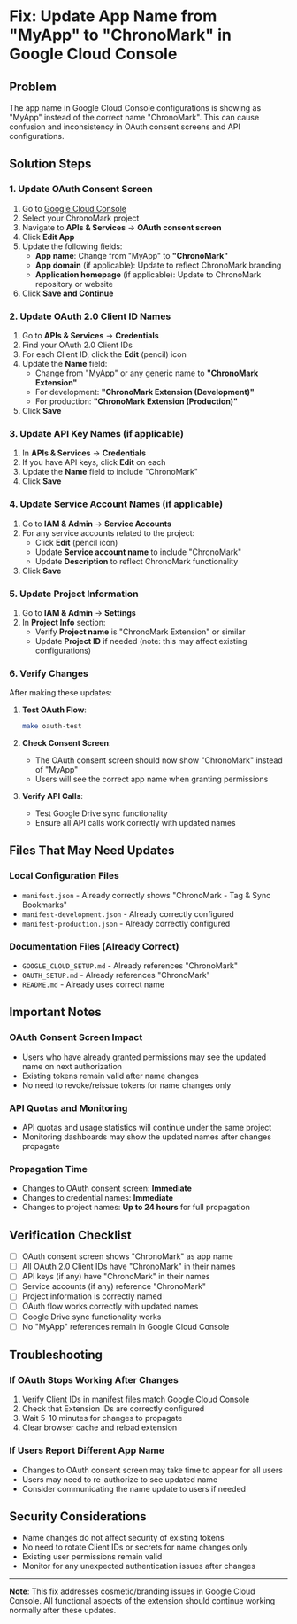 # Fix: Update App Name from "MyApp" to "ChronoMark" in Google Cloud Console

## Problem
The app name in Google Cloud Console configurations is showing as "MyApp" instead of the correct name "ChronoMark". This can cause confusion and inconsistency in OAuth consent screens and API configurations.

## Solution Steps

### 1. Update OAuth Consent Screen

1. Go to [Google Cloud Console](https://console.cloud.google.com/)
2. Select your ChronoMark project
3. Navigate to **APIs & Services** → **OAuth consent screen**
4. Click **Edit App**
5. Update the following fields:
   - **App name**: Change from "MyApp" to **"ChronoMark"**
   - **App domain** (if applicable): Update to reflect ChronoMark branding
   - **Application homepage** (if applicable): Update to ChronoMark repository or website
6. Click **Save and Continue**

### 2. Update OAuth 2.0 Client ID Names

1. Go to **APIs & Services** → **Credentials**
2. Find your OAuth 2.0 Client IDs
3. For each Client ID, click the **Edit** (pencil) icon
4. Update the **Name** field:
   - Change from "MyApp" or any generic name to **"ChronoMark Extension"**
   - For development: **"ChronoMark Extension (Development)"**
   - For production: **"ChronoMark Extension (Production)"**
5. Click **Save**

### 3. Update API Key Names (if applicable)

1. In **APIs & Services** → **Credentials**
2. If you have API keys, click **Edit** on each
3. Update the **Name** field to include "ChronoMark"
4. Click **Save**

### 4. Update Service Account Names (if applicable)

1. Go to **IAM & Admin** → **Service Accounts**
2. For any service accounts related to the project:
   - Click **Edit** (pencil icon)
   - Update **Service account name** to include "ChronoMark"
   - Update **Description** to reflect ChronoMark functionality
3. Click **Save**

### 5. Update Project Information

1. Go to **IAM & Admin** → **Settings**
2. In **Project Info** section:
   - Verify **Project name** is "ChronoMark Extension" or similar
   - Update **Project ID** if needed (note: this may affect existing configurations)

### 6. Verify Changes

After making these updates:

1. **Test OAuth Flow**:
   ```bash
   make oauth-test
   ```

2. **Check Consent Screen**:
   - The OAuth consent screen should now show "ChronoMark" instead of "MyApp"
   - Users will see the correct app name when granting permissions

3. **Verify API Calls**:
   - Test Google Drive sync functionality
   - Ensure all API calls work correctly with updated names

## Files That May Need Updates

### Local Configuration Files
- `manifest.json` - Already correctly shows "ChronoMark - Tag & Sync Bookmarks"
- `manifest-development.json` - Already correctly configured
- `manifest-production.json` - Already correctly configured

### Documentation Files (Already Correct)
- `GOOGLE_CLOUD_SETUP.md` - Already references "ChronoMark"
- `OAUTH_SETUP.md` - Already references "ChronoMark"
- `README.md` - Already uses correct name

## Important Notes

### OAuth Consent Screen Impact
- Users who have already granted permissions may see the updated name on next authorization
- Existing tokens remain valid after name changes
- No need to revoke/reissue tokens for name changes only

### API Quotas and Monitoring
- API quotas and usage statistics will continue under the same project
- Monitoring dashboards may show the updated names after changes propagate

### Propagation Time
- Changes to OAuth consent screen: **Immediate**
- Changes to credential names: **Immediate**
- Changes to project names: **Up to 24 hours** for full propagation

## Verification Checklist

- [ ] OAuth consent screen shows "ChronoMark" as app name
- [ ] All OAuth 2.0 Client IDs have "ChronoMark" in their names
- [ ] API keys (if any) have "ChronoMark" in their names
- [ ] Service accounts (if any) reference "ChronoMark"
- [ ] Project information is correctly named
- [ ] OAuth flow works correctly with updated names
- [ ] Google Drive sync functionality works
- [ ] No "MyApp" references remain in Google Cloud Console

## Troubleshooting

### If OAuth Stops Working After Changes
1. Verify Client IDs in manifest files match Google Cloud Console
2. Check that Extension IDs are correctly configured
3. Wait 5-10 minutes for changes to propagate
4. Clear browser cache and reload extension

### If Users Report Different App Name
- Changes to OAuth consent screen may take time to appear for all users
- Users may need to re-authorize to see updated name
- Consider communicating the name update to users if needed

## Security Considerations

- Name changes do not affect security of existing tokens
- No need to rotate Client IDs or secrets for name changes only
- Existing user permissions remain valid
- Monitor for any unexpected authentication issues after changes

---

**Note**: This fix addresses cosmetic/branding issues in Google Cloud Console. All functional aspects of the extension should continue working normally after these updates.
